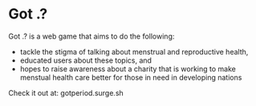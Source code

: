 # Got .?

Got .? is a web game that aims to do the following:

- tackle the stigma of talking about menstrual and reproductive health,
- educated users about these topics, and
- hopes to raise awareness about a charity that is working to make menstual health care better for those
in need in developing nations

Check it out at: gotperiod.surge.sh
